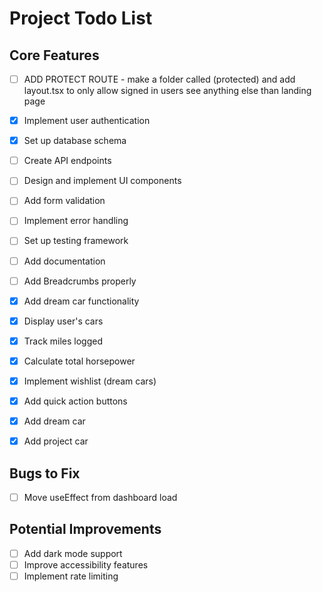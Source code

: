 # Project Todo List

## Core Features

- [ ] ADD PROTECT ROUTE - make a folder called (protected) and add layout.tsx to only allow signed in users see anything else than landing page
- [x] Implement user authentication
- [x] Set up database schema
- [ ] Create API endpoints
- [ ] Design and implement UI components
- [ ] Add form validation
- [ ] Implement error handling
- [ ] Set up testing framework
- [ ] Add documentation
- [ ] Add Breadcrumbs properly

- [x] Add dream car functionality
- [x] Display user's cars
- [x] Track miles logged
- [x] Calculate total horsepower
- [x] Implement wishlist (dream cars)
- [x] Add quick action buttons
- [x] Add dream car
- [x] Add project car

## Bugs to Fix

- [ ] Move useEffect from dashboard load

## Potential Improvements

- [ ] Add dark mode support
- [ ] Improve accessibility features
- [ ] Implement rate limiting
